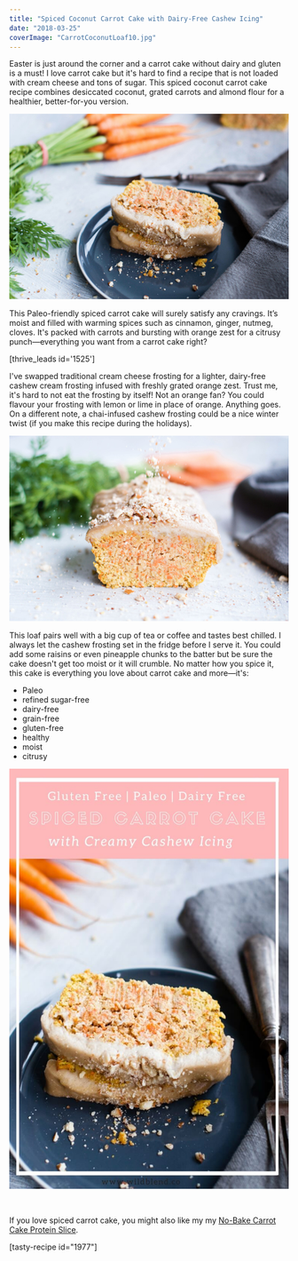 ```yaml
---
title: "Spiced Coconut Carrot Cake with Dairy-Free Cashew Icing"
date: "2018-03-25"
coverImage: "CarrotCoconutLoaf10.jpg"
---
```


Easter is just around the corner and a carrot cake without dairy and gluten is a must! I love carrot cake but it's hard to find a recipe that is not loaded with cream cheese and tons of sugar. This spiced coconut carrot cake recipe combines desiccated coconut, grated carrots and almond flour for a healthier, better-for-you version.

![Coconut Carrot Cake Loaf Recipe](images/CarrotCoconutLoaf7.jpg)

This Paleo-friendly spiced carrot cake will surely satisfy any cravings. It’s moist and filled with warming spices such as cinnamon, ginger, nutmeg, cloves. It's packed with carrots and bursting with orange zest for a citrusy punch—everything you want from a carrot cake right?

\[thrive\_leads id='1525'\]

I've swapped traditional cream cheese frosting for a lighter, dairy-free cashew cream frosting infused with freshly grated orange zest. Trust me, it's hard to not eat the frosting by itself! Not an orange fan? You could flavour your frosting with lemon or lime in place of orange. Anything goes. On a different note, a chai-infused cashew frosting could be a nice winter twist (if you make this recipe during the holidays).

![Coconut Carrot Cake Loaf Recipe](images/CarrotCoconutLoaf11.jpg)

This loaf pairs well with a big cup of tea or coffee and tastes best chilled. I always let the cashew frosting set in the fridge before I serve it. You could add some raisins or even pineapple chunks to the batter but be sure the cake doesn't get too moist or it will crumble. No matter how you spice it, this cake is everything you love about carrot cake and more—it's:

- Paleo
- refined sugar-free
- dairy-free
- grain-free
- gluten-free
- healthy
- moist
- citrusy

![Coconut Carrot Cake Loaf Recipe](images/Pin-Spiced-Coconut-Carrot-Cake.jpg)

 

If you love spiced carrot cake, you might also like my my [No-Bake Carrot Cake Protein Slice](https://www.wildblend.co/carrot-cake-protein-slice/).

\[tasty-recipe id="1977"\]
